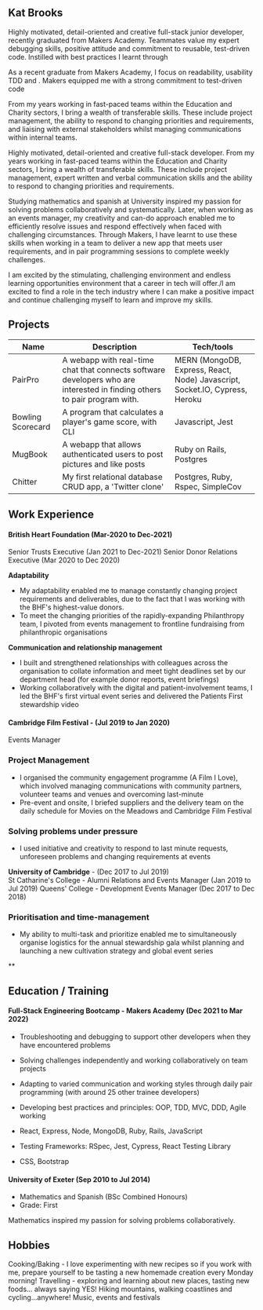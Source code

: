 ## Kat Brooks

Highly motivated, detail-oriented and creative full-stack junior developer, recently graduated from Makers Academy. Teammates value my expert debugging skills, positive attitude and commitment to reusable, test-driven code.  Instilled with best practices I learnt through 

As a recent graduate from Makers Academy, I focus on readability, usability TDD and . Makers equipped me with a strong commitment to test-driven code  

From my years working in fast-paced teams within the Education and Charity sectors, I bring a wealth of transferable skills. These include project management, the ability to respond to changing priorities and requirements, and liaising with external stakeholders whilst managing communications within internal teams. 

Highly motivated, detail-oriented and creative full-stack developer. From my years working in fast-paced teams within the Education and Charity sectors, I bring a wealth of transferable skills. These include project management, expert written and verbal communication skills and the ability to respond to changing priorities and requirements. 

Studying mathematics and spanish at University inspired my passion for solving problems collaboratively and systematically. Later, when working as an events manager, my creativity and can-do approach enabled me to efficiently resolve issues and respond effectively when faced with challenging circumstances. Through Makers, I have learnt to use these skills when working in a team to deliver a new app that meets user requirements, and in pair programming sessions to complete weekly challenges. 

I am excited by the stimulating, challenging environment and endless learning opportunities environment that a career in tech will offer./I am excited to find a role in the tech industry where I can make a positive impact and continue challenging myself to learn and improve my skills. 


## Projects

| Name              | Description                           | Tech/tools        |
| ------------------| -----------------             | ----------------- |
| PairPro           | A webapp with real-time chat that connects software developers who are interested in finding others to pair program with. | MERN (MongoDB, Express, React, Node) Javascript, Socket.IO, Cypress, Heroku |
| Bowling Scorecard | A program that calculates a player's game score, with CLI | Javascript, Jest |
| MugBook | A webapp that allows authenticated users to post pictures and like posts | Ruby on Rails, Postgres |
| Chitter | My first relational database CRUD app, a 'Twitter clone' | Postgres, Ruby, Rspec, SimpleCov

## Work Experience 

#### British Heart Foundation (Mar-2020 to Dec-2021)  
Senior Trusts Executive (Jan 2021 to Dec-2021)
Senior Donor Relations Executive (Mar 2020 to Dec 2020)

**Adaptability**
- My adaptability enabled me to manage constantly changing project requirements and deliverables, due to the fact that I was working with the BHF's highest-value donors.
- To meet the changing priorities of the rapidly-expanding Philanthropy team, I pivoted from events management to frontline fundraising from philanthropic organisations

**Communication and relationship management**
- I built and strengthened relationships with colleagues across the organisation to collate information and meet tight deadlines set by our department head (for example donor reports, event briefings)
- Working collaboratively with the digital and patient-involvement teams, I led the BHF's first virtual event series and delivered the Patients First stewardship video

####  **Cambridge Film Festival** - (Jul 2019 to Jan 2020)  
Events Manager

### Project Management
- I organised the community engagement programme (A Film I Love), which involved managing communications with community partners, volunteer teams and venues and overcoming last-minute 
- Pre-event and onsite, I briefed suppliers and the delivery team on the daily schedule for Movies on the Meadows and Cambridge Film Festival
### Solving problems under pressure
- I used initiative and creativity to respond to last minute requests, unforeseen problems and changing requirements at events 

**University of Cambridge** - (Dec 2017 to Jul 2019)  
St Catharine's College - Alumni Relations and Events Manager (Jan 2019 to Jul 2019)
Queens' College - Development Events Manager (Dec 2017 to Dec 2018)

### Prioritisation and time-management
- My ability to multi-task and prioritize enabled me to simultaneously organise logistics for the annual stewardship gala whilst planning and launching a new cultivation strategy and global event series

**

## Education / Training

#### Full-Stack Engineering Bootcamp - Makers Academy (Dec 2021 to Mar 2022)
- Troubleshooting and debugging to support other developers when they have encountered problems
- Solving challenges independently and working collaboratively on team projects
- Adapting to varied communication and working styles through daily pair programming (with around 25 other trainee developers)

- Developing best practices and principles: OOP, TDD, MVC, DDD, Agile working
- React, Express, Node, MongoDB, Ruby, Rails, JavaScript
- Testing Frameworks: RSpec, Jest, Cypress, React Testing Library
- CSS, Bootstrap

#### University of Exeter (Sep 2010 to Jul 2014)

- Mathematics and Spanish (BSc Combined Honours)
- Grade: First

Mathematics inspired my passion for solving problems collaboratively.

## Hobbies

Cooking/Baking - I love experimenting with new recipes so if you work with me, prepare yourself to be tasting a new homemade creation every Monday morning!
Travelling - exploring and learning about new places, tasting new foods... always saying YES!
Hiking mountains, walking coastlines and cycling...anywhere! 
Music, events and festivals
